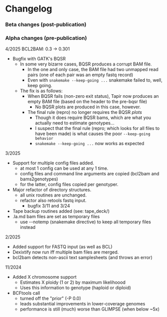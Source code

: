 # Changelog

### Beta changes (post-publication)

### Alpha changes (pre-publication)
4/2025
BCL2BAM: 0.3 -> 0.301
-  Bugfix with GATK's BQSR
	-  In some very bizarre cases, BQSR produces a corrupt BAM file.
		-  In the one and only case, the BAM file had two unmapped read pairs (one of each pair was an empty fastq record)
		-  Even with `snakemake --keep-going ...` snakemake failed to, well, keep going.
	-  The fix is as follows:
		-  When BQSR fails (non-zero exit status), Tapir now produces an empty BAM file (based on the header to the pre-bqsr file)
			-  No BQSR plots are produced in this case, however.
		-  The final rule (repro) no longer requires the BQSR *plots*
			-  Though it does require BQSR bams, which are what you actually need to estimate genotypes... 
			-  I suspect that the final rule (repro; which looks for all files to have been made) is what causes the poor `--keep-going behavior`
			-  `snakemake --keep-going ...` now works as expected
	
3/2025
-  Support for multiple config files added.
	-  at most 1 config can be used at any 1 time.
	-  config files and command line arguments are copied (bcl2bam and bams2genotypes)
	-  for the latter, config files copied per genotyper.
-  Major refactor of directory structures.
   -  all unix routines are unchanged.
   -  refactor also retools fastq input.
      - bugfix 3/11 and 3/24
-  Tape backup routines added (see: tape_deck/)
-  .la.md bam files are set as temporary files
   -  use --notemp (snakemake directive) to keep all temporary files instead
	
	
2/2025
-  Added support for FASTQ input (as well as BCL)
-  Dexixtify now run iff multiple bam files are merged.
-  bcl2bam detects non-ascii text samplesheets (and throws an error)
	
11/2024
-  Added X chromosome support
   -  Estimates X ploidy (1 or 2) by maximum likelihoood
   -  Uses this information to genotype (haploid or diploid)
-  BCFtools call
   -  turned off the "prior" (-P 0.0)
   -  leads substantial improvements in lower-coverage genomes
   -  performance is still (much) worse than GLIMPSE (when below ~5x)


	
